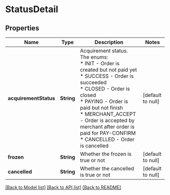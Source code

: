 # StatusDetail
## Properties

| Name | Type | Description | Notes |
|------------ | ------------- | ------------- | -------------|
| **acquirementStatus** | **String** | Acquirement status. The enums:<br> * INIT - Order is created but not paid yet<br> * SUCCESS - Order is succeeded<br> * CLOSED - Order is closed<br> * PAYING - Order is paid but not finish<br> * MERCHANT_ACCEPT - Order is accepted by merchant after order is paid for PAY-CONFIRM<br> * CANCELLED - Order is cancelled<br>  | [default to null] |
| **frozen** | **String** | Whether the frozen is true or not | [default to null] |
| **cancelled** | **String** | Whether the cancelled is true or not | [default to null] |

[[Back to Model list]](../README.md#documentation-for-models) [[Back to API list]](../README.md#documentation-for-api-endpoints) [[Back to README]](../README.md)

